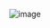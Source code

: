 ![image](https://github.com/VanessaMaia26/grid/assets/104745187/419ec373-ea36-4ab9-92a8-69ba6da068cd)
